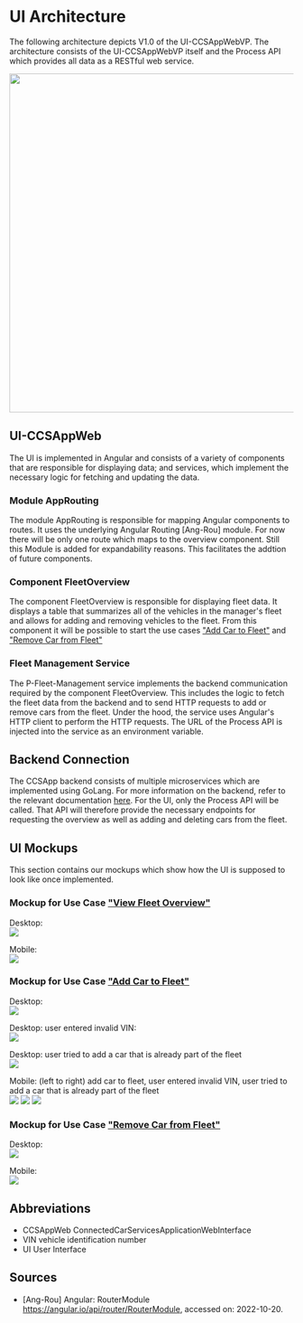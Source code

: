 # UI Architecture

The following architecture depicts V1.0 of the UI-CCSAppWebVP. The architecture consists of the UI-CCSAppWebVP itself and the Process API which provides all data as a RESTful web service.

<img src="../figures/ui_architecture.png" height="600px; " /></img>

## UI-CCSAppWeb

The UI is implemented in Angular and consists of a variety of components that are responsible for displaying data; and services, which implement the necessary logic for fetching and updating the data.

### Module AppRouting

The module AppRouting is responsible for mapping Angular components to routes. It uses the underlying Angular Routing [Ang-Rou] module. For now there will be only one route which maps to the overview component. Still this Module is added for expandability reasons. This facilitates the addtion of future components. 

### Component FleetOverview

The component FleetOverview is responsible for displaying fleet data. It displays a table that summarizes all of the vehicles in the manager's fleet and allows for adding and removing vehicles to the fleet. From this component it will be possible to start the use cases ["Add Car to Fleet"](./use_case_add_car_to_fleet.md) and ["Remove Car from Fleet"](./use_case_remove_car_from_fleet.md)  

### Fleet Management Service

The P-Fleet-Management service implements the backend communication required by the component FleetOverview. This includes the logic to fetch the fleet data from the backend and to send HTTP requests to add or remove cars from the fleet. Under the hood, the service uses Angular's HTTP client to perform the HTTP requests. The URL of the Process API is injected into the service as an environment variable. 

## Backend Connection

The CCSApp backend consists of multiple microservices which are implemented using GoLang. For more information on the backend, refer to the relevant documentation [here](../README.md).
For the UI, only the Process API will be called. That API will therefore provide the necessary endpoints for requesting the overview as well as adding and deleting cars from the fleet.

## UI Mockups

This section contains our mockups which show how the UI is supposed to look like once implemented. 

### Mockup for Use Case ["View Fleet Overview"](./use_case_view_fleet_overview.md)

Desktop:  
![](../figures/mocks/view_fleet_overview_desktop.png)

Mobile:  
![](../figures/mocks/view_fleet_overview_mobile.png)

### Mockup for Use Case ["Add Car to Fleet"](./use_case_add_car_to_fleet.md)

Desktop:  
![](../figures/mocks/add_car_to_fleet_desktop.png)

Desktop: user entered invalid VIN:  
![](../figures/mocks/add_car_to_fleet_invalid_desktop.png)

Desktop: user tried to add a car that is already part of the fleet  
![](../figures/mocks/add_car_to_fleet_duplicate_desktop.png)

Mobile: (left to right) add car to fleet, user entered invalid VIN, 
user tried to add a car that is already part of the fleet  
![](../figures/mocks/add_car_to_fleet_mobile.png)
![](../figures/mocks/add_car_to_fleet_invalid_mobile.png)
![](../figures/mocks/add_car_to_fleet_duplicate_mobile.png)

### Mockup for Use Case ["Remove Car from Fleet"](./use_case_remove_car_from_fleet.md)

Desktop:  
![](../figures/mocks/remove_car_from_fleet_desktop.png)

Mobile:  
![](../figures/mocks/remove_car_from_fleet_mobile.png)

## Abbreviations

* CCSAppWeb ConnectedCarServicesApplicationWebInterface
* VIN vehicle identification number
* UI User Interface

## Sources

* [Ang-Rou] Angular: RouterModule https://angular.io/api/router/RouterModule, accessed on: 2022-10-20.
